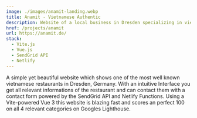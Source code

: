 ```yaml
---
image: ./images/anamit-landing.webp
title: Anamit - Vietnamese Authentic
description: Website of a local business in Dresden specializing in vietnamese cuisine
href: /projects/anamit
url: https://anamit.de/
stack:
  - Vite.js
  - Vue.js
  - SendGrid API
  - Netlify
---
```


A simple yet beautiful website which shows one of the most well known vietnamese restaurants in Dresden, Germany. With an intuitive Interface you get all relevant informations of the restaurant and can contact them with a contact form powered by the SendGrid API and Netlify Functions.
Using a Vite-powered Vue 3 this website is blazing fast and scores an perfect 100 on all 4 relevant categories on Googles Lighthouse.